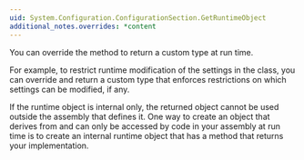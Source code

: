 ```yaml
---
uid: System.Configuration.ConfigurationSection.GetRuntimeObject
additional_notes.overrides: *content
---
```


<p>You can override the <xref href="System.Configuration.ConfigurationSection.GetRuntimeObject"></xref> method to return a custom type at run time.  
  
 For example, to restrict runtime modification of the settings in the <xref href="System.Configuration.ConfigurationSection"></xref> class, you can override <xref href="System.Configuration.ConfigurationSection.GetRuntimeObject"></xref> and return a custom type that enforces restrictions on which settings can be modified, if any.  
  
 If the runtime object is internal only, the returned object cannot be used outside the assembly that defines it. One way to create an object that derives from <xref href="System.Configuration.ConfigurationSection"></xref> and can only be accessed by code in your assembly at run time is to create an internal runtime object that has a method that returns your <xref href="System.Configuration.ConfigurationSection"></xref> implementation.</p>


